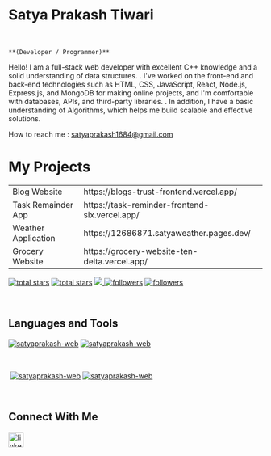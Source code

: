 
<h1>Satya Prakash Tiwari</h1>
<br /> 
                    
`**(Developer / Programmer)**`

                    
<p align="left">Hello! I am a full-stack web developer with excellent C++ knowledge and a solid understanding of data structures.
. I've worked on the front-end and back-end technologies such as HTML, CSS, JavaScript, React, Node.js, Express.js, and MongoDB for making online projects, and I'm comfortable with databases, APIs, and third-party libraries.
. In addition, I have a basic understanding of Algorithms, which helps me build scalable and effective solutions.</p>

How to reach me : satyaprakash1684@gmail.com
<h1> My Projects </h1>
<table>
  <tr>
    <td>Blog Website</td>
    <td>https://blogs-trust-frontend.vercel.app/</td>
  </tr>
  <tr>
    <td>Task Remainder App</td>
    <td>https://task-reminder-frontend-six.vercel.app/</td>
  </tr>
  <tr>
    <td>Weather Application</td>
    <td>https://12686871.satyaweather.pages.dev/</td>
  </tr>
   <tr>
    <td>Grocery Website </td>
    <td>https://grocery-website-ten-delta.vercel.app/</td>
  </tr>
</table>


<p align="left"> 
  <a href="https://github.com/satyaprakash-web?tab=repositories&sort=stargazers#gh-light-mode-only">
    <img alt="total stars" title="Total stars on GitHub" src="https://custom-icon-badges.demolab.com/github/stars/satyaprakash-web?color=3ea97d&style=for-the-badge&labelColor=40b682&logo=star#gh-light-mode-only"/></a>
  
  <a href="https://github.com/satyaprakash-web?tab=repositories&sort=stargazers#gh-dark-mode-only">
    <img alt="total stars" title="Total stars on GitHub" src="https://custom-icon-badges.demolab.com/github/stars/satyaprakash-web?color=655489&style=for-the-badge&labelColor=c691e9&logo=star#gh-dark-mode-only"/></a>
    <a href="https://github.com/antonkomarev/github-profile-views-counter">
    <img src="https://komarev.com/ghpvc/?username=satyaprakash-web&style=flat-square">
</a>
 
  <a href="https://github.com/satyaprakash-web?tab=followers#gh-light-mode-only">
    <img alt="followers" title="Follow me on Github" src="https://custom-icon-badges.demolab.com/github/followers/satyaprakash-web?color=2c4954&labelColor=2c3e50&style=for-the-badge&logo=person-add&label=Follow&logoColor=white#gh-light-mode-only"/></a>
    
  <a href="https://github.com/satyaprakash-web?tab=followers#gh-dark-mode-only">
    <img alt="followers" title="Follow me on Github" src="https://custom-icon-badges.demolab.com/github/followers/satyaprakash-web?color=dacc84&labelColor=f9e692&style=for-the-badge&logo=person-add&label=Follow&logoColor=white#gh-dark-mode-only"/></a>
</p>

<br />

<h2>Languages and Tools</h2> 
                    

<p><a href="https://github.com/satyaprakash-web#gh-dark-mode-only" target="_blank"><img align="center" src="https://github-readme-stats.vercel.app/api/top-langs/?username=satyaprakash-web&langs_count=6&show_icon=true&layout=compact&theme=nightowl#gh-dark-mode-only" alt="satyaprakash-web" /></a>
  <a href="https://github.com/satyaprakash-web#gh-light-mode-only" target="_blank"><img align="center" src="https://github-readme-stats.vercel.app/api/top-langs/?username=satyaprakash-web&langs_count=6&show_icon=true&layout=compact&theme=vue#gh-light-mode-only" alt="satyaprakash-web" /></a>
</p>

<br />

<p>&nbsp;<a href="https://github.com/satyaprakash-web#gh-dark-mode-only" target="_blank"><img align="center" src="https://github-readme-stats.vercel.app/api?username=satyaprakash-web&count_private=true&show_icons=true&theme=nightowl#gh-dark-mode-only" alt="satyaprakash-web" /></a>
<a href="https://github.com/satyaprakash-web#gh-light-mode-only" target="_blank"><img align="center" src="https://github-readme-stats.vercel.app/api?username=satyaprakash-web&count_private=true&show_icons=true&theme=vue#gh-light-mode-only" alt="satyaprakash-web" /></a>
</p> 
<br>

<h2>Connect With Me</h2> 
<p align="left">
<a href="https://www.linkedin.com/in/satyaprakash-web/" target="_blank"><img align="left" alt="linkedin" width="30px" style="padding-right: 10px;" src="https://cdn.jsdelivr.net/gh/devicons/devicon/icons/linkedin/linkedin-original.svg" /></a>
</p>

                
